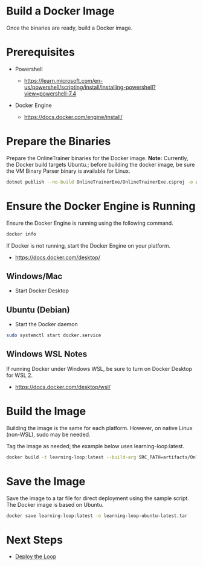 # Build a Docker Image

Once the binaries are ready, build a Docker image.

# Prerequisites

- Powershell
  - https://learn.microsoft.com/en-us/powershell/scripting/install/installing-powershell?view=powershell-7.4

- Docker Engine
  - https://docs.docker.com/engine/install/

# Prepare the Binaries

Prepare the OnlineTrainer binaries for the Docker image.
**Note:** Currently, the Docker build targets Ubuntu.; before building the docker image, be sure the VM Binary Parser binary is available for Linux.

```sh
dotnet publish --no-build OnlineTrainerExe/OnlineTrainerExe.csproj -o artifacts/OnlineTrainer
```

# Ensure the Docker Engine is Running

Ensure the Docker Engine is running using the following command.
```sh
docker info
```

If Docker is not running, start the Docker Engine on your platform.
- https://docs.docker.com/desktop/

## Windows/Mac

- Start Docker Desktop

## Ubuntu (Debian)

- Start the Docker daemon
```sh
sudo systemctl start docker.service
```

## Windows WSL Notes

If running Docker under Windows WSL, be sure to turn on Docker Desktop for WSL 2.
- https://docs.docker.com/desktop/wsl/

# Build the Image

Building the image is the same for each platform. However, on native Linux (non-WSL), sudo may be needed.

Tag the image as needed; the example below uses learning-loop:latest.
```sh
docker build -t learning-loop:latest --build-arg SRC_PATH=artifacts/OnlineTrainer -f ./OnlineTrainerExe/Dockerfile .
```

# Save the Image

Save the image to a tar file for direct deployment using the sample script. The Docker image is based on Ubuntu.
```sh
docker save learning-loop:latest -o learning-loop-ubuntu-latest.tar
```

# Next Steps

- [Deploy the Loop](DEPLOY.md)